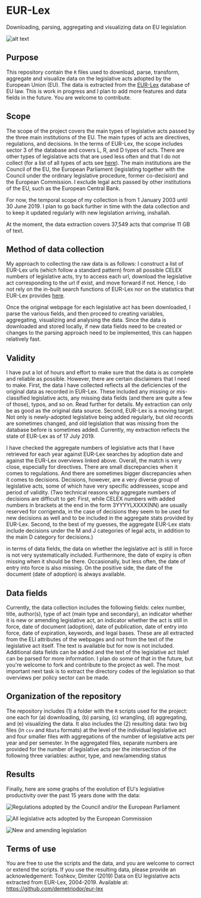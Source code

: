 # EUR-Lex
Downloading, parsing, aggregating and visualizing data on EU legislation

![alt text](https://github.com/demetriodor/eur-lex/blob/master/figures/F1_noncom_dir_hd.png)


## Purpose
This repository contain the `R` files used to download, parse, transform, aggregate and visualize data on the legislative acts adopted by the European Union (EU). The data is extracted from the [EUR-Lex](https://eur-lex.europa.eu/) database of EU law. This is work in progress and I plan to add more features and data fields in the future. You are welcome to contribute.

## Scope
The scope of the project covers the main types of legislative acts passed by the three main institutions of the EU. The main types of acts are directives, regulations, and decisions. In the terms of EUR-Lex, the scope includes sector 3 of the database and covers L, R, and D types of acts. There are other types of legislative acts that are used less often and that I do not collect (for a list of all types of acts see [here](https://eur-lex.europa.eu/content/tools/TableOfSectors/types_of_documents_in_eurlex.html)). The main institutions are the Council of the EU, the European Parliament (legislating together with the Council under the ordinary legislative procedure, former co-decision) and the European Commission. I exclude legal acts passed by other institutions of the EU, such as the European Central Bank. 

For now, the temporal scope of my collection is from 1 January 2003 until 30 June 2019. I plan to go back further in time with the data collection and to keep it updated regularly with new legislation arriving, inshallah.

At the moment, the data extraction covers 37,549 acts that comprise 11 GB of text.

## Method of data collection
My approach to collecting the raw data is as follows: I construct a list of EUR-Lex urls (which follow a standard pattern) from all possible CELEX numbers of legislative acts, try to access each url, download the legislative act corresponding to the url if exist, and move forward if not. Hence, I do not rely on the in-built search functions of EUR-Lex nor on the statistics that EUR-Lex provides [here](https://eur-lex.europa.eu/statistics/2019/legislative-acts-statistics.html).

Once the original webpage for each legislative act has been downloaded, I parse the various fields, and then proceed to creating variables, aggregating, visualizing and analysing the data. Since the data is downloaded and stored locally, if new data fields need to be created or changes to the parsing approach need to be implemented, this can happen relatively fast.

## Validity
I have put a lot of hours and effort to make sure that the data is as complete and reliable as possible. However, there are certain disclaimers that I need to make. First, the data I have collected reflects all the deficiencies of the original data as recorded in EUR-Lex. These included any missing or mis-classified legislative acts, any missing data fields (and there are quite a few of those), typos, and so on. Read further for details. My extraction can only be as good as the original data source. Second, EUR-Lex is a moving target. Not only is newly-adopted legislative being added regularly, but old records are sometimes changed, and old legislation that was missing from the database before is sometimes added. Currently, my extraction reflects the state of EUR-Lex as of 17 July 2019. 

I have checked the aggregate numbers of legislative acts that I have retrieved for each year against EUR-Lex searches by adoption date and against the EUR-Lex overviews linked above. Overall, the match is very close, especially for directives. There are small discrepancies when it comes to regulations. And there are sometimes bigger discrepancies when it comes to decisions. Decisions, however, are a very diverse group of legislative acts, some of which have very specific addressees, scope and period of validity. (Two technical reasons why aggregate numbers of decisions are difficult to get: First, while CELEX numbers with added numbers in brackets at the end in the form 3YYYYLXXXX(NN) are usually reserved for corrigenda, in the case of decisions they seem to be used for new decisions as well and to be included in the aggregate stats provided by EUR-Lex. Second, to the best of my guesses, the aggregate EUR-Lex stats include decisions under the M and J categories of legal acts, in addition to the main D category for decisions.)

in terms of data fields, the data on whether the legislative act is still in force is not very systematically included. Furthermore, the date of expiry is often missing when it should be there. Occasionally, but less often, the date of entry into force is also missing. On the positive side, the date of the document (date of adoption) is always available. 

## Data fields
Currently, the data collection includes the following fields: celex number, title, author(s), type of act (main type and secondary), an indicator whether it is new or amending legislative act, an indicator whether the act is still in force, date of document (adoption), date of publication, date of entry into force, date of expiration, keywords, and legal bases. These are all extracted from the ELI attributes of the webpages and not from the text of the legislative act itself. The text is available but for now is not included. Additional data fields can be added and the text of the legislative act itslef can be parsed for more information. I plan do some of that in the future, but you're welcome to fork and contribute to the project as well. The most important next task is to extract the directory codes of the legislation so that overviews per policy sector can be made.   

## Organization of the repository
The repository includes (1) a folder with the `R` scripts used for the project: one each for (a) downloading, (b) parsing, (c) wrangling, (d) aggregating, and (e) visualizing the data. It also includes the (2) resulting data: two big files (in `csv` and `RData` formats) at the level of the individual legislative act and four smaller files with aggregations of the number of legislative acts per year and per semester. In the aggregated files, separate numbers are provided for the number of legislative acts per the intersection of the following three variables: author, type, and new/amending status

## Results
Finally, here are some graphs of the evolution of EU's legislative productivity over the past 15 years done with the data:

![Regulations adopted by the Council and/or the European Parliament](https://github.com/demetriodor/eur-lex/blob/master/figures/F2_noncom_reg_hd.png)


![All legislative acts adopted by the European Commission](https://github.com/demetriodor/eur-lex/blob/master/figures/F4_com_all_hd.png)


![New and amending legislation](https://github.com/demetriodor/eur-lex/blob/master/figures/F5_noncom_newacts_hd.png)


## Terms of use
You are free to use the scripts and the data, and you are welcome to correct or extend the scripts. If you use the resulting data, please provide an acknowledgement: Toshkov, Dimiter (2019) Data on EU legislative acts extracted from EUR-Lex, 2004-2019. Available at: https://github.com/demetriodor/eur-lex 

